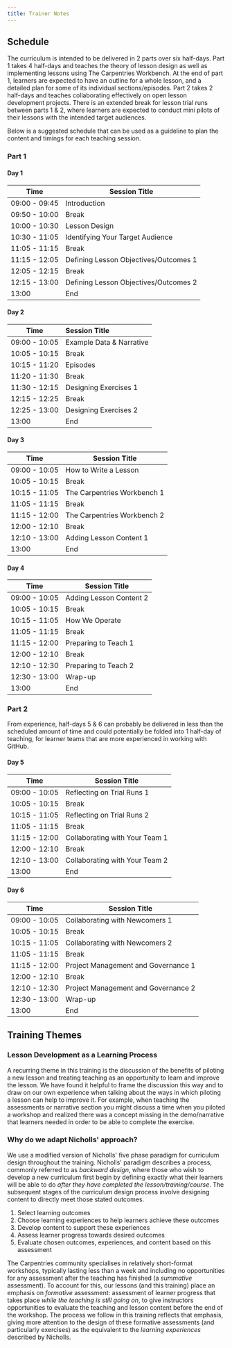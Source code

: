 ```yaml
---
title: Trainer Notes
---
```


## Schedule

The curriculum is intended to be delivered in 2 parts over six half-days. 
Part 1 takes 4 half-days and teaches the theory of lesson design as well as implementing lessons using The Carpentries Workbench. 
At the end of part 1, learners are expected to have an outline for a whole lesson, and a detailed plan for some of its individual sections/episodes.
Part 2 takes 2 half-days and teaches collaborating effectively on open lesson development projects.
There is an extended break for lesson trial runs between parts 1 & 2, where learners are expected to conduct mini pilots of their lessons with the 
intended target audiences.

Below is a suggested schedule that can be used as a guideline to plan the content and timings for each teaching session.

### Part 1

#### Day 1

| Time           | Session Title                           |
|----------------| --------------------------------------- |
| 09:00 - 09:45  | Introduction                            |
| 09:50 - 10:00  | Break                                   |
| 10:00 - 10:30  | Lesson Design                           |
| 10:30 - 11:05  | Identifying Your Target Audience        | 
| 11:05 - 11:15  | Break                                   |
| 11:15 - 12:05  | Defining Lesson Objectives/Outcomes 1 |
| 12:05 - 12:15  | Break                                   | 
| 12:15 - 13:00  | Defining Lesson Objectives/Outcomes 2 | 
| 13:00          | End                                     | 


#### Day 2

| Time           | Session Title            |
|----------------|:------------------------ |
| 09:00 - 10:05  | Example Data & Narrative |
| 10:05 - 10:15  | Break                    |
| 10:15 - 11:20  | Episodes                 |
| 11:20 - 11:30  | Break                    |
| 11:30 - 12:15  | Designing Exercises  1    | 
| 12:15 - 12:25  | Break                    |
| 12:25 - 13:00  | Designing Exercises  2    | 
| 13:00          | End                      |

#### Day 3

| Time           | Session Title               |
|----------------|-----------------------------|
| 09:00 - 10:05  | How to Write a Lesson       |
| 10:05 - 10:15  | Break                       |
| 10:15 - 11:05  | The Carpentries Workbench 1 | 
| 11:05 - 11:15  | Break                       |
| 11:15 - 12:00  | The Carpentries Workbench 2 | 
| 12:00 - 12:10  | Break                       |
| 12:10 - 13:00  | Adding Lesson Content 1     | 
| 13:00          | End                         |

#### Day 4

| Time            | Session Title           |
|-----------------|-------------------------|
| 09:00 - 10:05   | Adding Lesson Content 2 |
| 10:05 - 10:15   | Break                   |
| 10:15 - 11:05   | How We Operate          | 
| 11:05 - 11:15   | Break                   |
| 11:15 - 12:00   | Preparing to Teach 1    |
| 12:00 - 12:10   | Break                   |
| 12:10 - 12:30   | Preparing to Teach 2    |
| 12:30 - 13:00   | Wrap-up                 | 
| 13:00           | End                     |


### Part 2

From experience, half-days 5 & 6 can probably be delivered in less than the scheduled amount of time
and could potentially be folded into 1 half-day of teaching, for learner teams that are more experienced 
in working with GitHub.

#### Day 5

| Time           | Session Title                  |
|----------------|--------------------------------|
| 09:00 - 10:05  | Reflecting on Trial Runs 1      |
| 10:05 - 10:15  | Break                          |
| 10:15 - 11:05  | Reflecting on Trial Runs  2     | 
| 11:05 - 11:15  | Break                          |
| 11:15 - 12:00  | Collaborating with Your Team 1 |
| 12:00 - 12:10  | Break                          |
| 12:10 - 13:00 | Collaborating with Your Team 2 |
| 13:00          | End                            |

#### Day 6

| Time            | Session Title                      |
|-----------------|------------------------------------|
| 09:00 - 10:05   | Collaborating with Newcomers 1       |
| 10:05 - 10:15   | Break                              |
| 10:15 - 11:05   | Collaborating with Newcomers 2       | 
| 11:05 - 11:15   | Break                              |
| 11:15 - 12:00   | Project Management and Governance 1  |
| 12:00 - 12:10   | Break                              |
| 12:10 - 12:30   | Project Management and Governance 2  |
| 12:30 - 13:00   | Wrap-up                            | 
| 13:00           | End                                |


## Training Themes

### Lesson Development as a Learning Process

A recurring theme in this training is the discussion of the benefits of piloting a new 
lesson and treating teaching as an opportunity to learn and improve the lesson. 
We have found it helpful to frame the discussion this way and to draw on our own experience 
when talking about the ways in which piloting a lesson can help to improve it.
For example, when teaching the assessments or narrative section you might discuss a time 
when you piloted a workshop and realized there was a concept missing in the demo/narrative
that learners needed in order to be able to complete the exercise.

### Why do we adapt Nicholls' approach?
We use a modified version of Nicholls' five phase paradigm for curriculum design throughout the training.
Nicholls' paradigm describes a process, commonly referred to as _backward design_, where those who wish to develop a new curriculum first begin by defining exactly what their learners will be able to do _after they have completed the lesson/training/course_.
The subsequent stages of the curriculum design process involve designing content to directly meet those stated outcomes.

1. Select learning outcomes
2. Choose learning experiences to help learners achieve these outcomes
3. Develop content to support these experiences
4. Assess learner progress towards desired outcomes
5. Evaluate chosen outcomes, experiences, and content based on this assessment

The Carpentries community specialises in relatively short-format workshops, typically lasting less than a week and including no opportunities for any assessment after the teaching has finished (a _summative_ assessment).
To account for this, our lessons (and this training) place an emphasis on _formative_ assessment: assessment of learner progress that takes place _while the teaching is still going on_, to give instructors opportunities to evaluate the teaching and lesson content before the end of the workshop.
The process we follow in this training reflects that emphasis, giving more attention to the design of these formative assessments (and particularly exercises) as the equivalent to the _learning experiences_ described by Nicholls.

